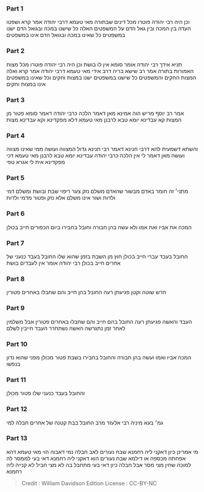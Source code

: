 
### Part 1
וכן היה רבי יהודה פוטרו מכל דינים שבתורה מאי טעמא דרבי יהודה אמר קרא ושפטו העדה בין המכה ובין גאל הדם על המשפטים האלה כל שישנו במכה ובגואל הדם ישנו במשפטים כל שאינו במכה ובגואל הדם אינו במשפטים

### Part 2
תניא אידך רבי יהודה אומר סומא אין לו בושת וכן היה רבי יהודה פוטרו מכל מצות האמורות בתורה אמר רב שישא בריה דרב אידי מאי טעמא דרבי יהודה אמר קרא ואלה המצות החקים והמשפטים כל שישנו במשפטים ישנו במצות וחקים וכל שאינו במשפטים אינו במצות וחקים

### Part 3
אמר רב יוסף מריש הוה אמינא מאן דאמר הלכה כרבי יהודה דאמר סומא פטור מן המצות קא עבדינא יומא טבא לרבנן מאי טעמא דלא מפקדינא וקא עבדינא מצות

### Part 4
והשתא דשמעית להא דרבי חנינא דאמר רבי חנינא גדול המצווה ועושה ממי שאינו מצווה ועושה מאן דאמר לי אין הלכה כרבי יהודה עבדינא יומא טבא לרבנן מאי טעמא דכי מפקדינא אית לי אגרא טפי

### Part 5
מתני׳ זה חומר באדם מבשור שהאדם משלם נזק צער ריפוי שבת ובושת ומשלם דמי ולדות ושור אינו משלם אלא נזק ופטור מדמי ולדות

### Part 6
המכה את אביו ואת אמו ולא עשה בהן חבורה וחובל בחבירו ביום הכפורים חייב בכולן

### Part 7
החובל בעבד עברי חייב בכולן חוץ מן השבת בזמן שהוא שלו החובל בעבד כנעני של אחרים חייב בכולן רבי יהודה אומר אין לעבדים בושת

### Part 8
חרש שוטה וקטן פגיעתן רעה החובל בהן חייב והם שחבלו באחרים פטורין 

### Part 9
העבד והאשה פגיעתן רעה החובל בהם חייב והם שחבלו באחרים פטורין אבל משלמין לאחר זמן נתגרשה האשה נשתחרר העבד חייבין לשלם

### Part 10
המכה אביו ואמו ועשה בהן חבורה והחובל בחבירו בשבת פטור מכולן מפני שהוא נדון בנפשו

### Part 11
והחובל בעבד כנעני שלו פטור מכולן

### Part 12
גמ׳ בעא מיניה רבי אלעזר מרב החובל בבת קטנה של אחרים חבלה למי

### Part 13
מי אמרינן כיון דאקני ליה רחמנא שבח נעורים לאב חבלה נמי דאבוה הוי מאי טעמא דהא אפחתה מכספה או דילמא שבח נעורים הוא דאקני ליה רחמנא דאי בעי לממסר לה למוכה שחין מצי מסר אבל חבלה כיון דאי בעי מתחבל בה לא מצי חביל לא קנייה ליה רחמנא

>Credit : William Davidson Edition
>License : CC-BY-NC